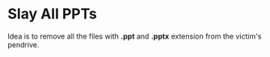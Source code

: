 # Slay All PPTs

Idea is to remove all the files with <b>.ppt</b> and <b>.pptx</b> extension from the victim's pendrive.
